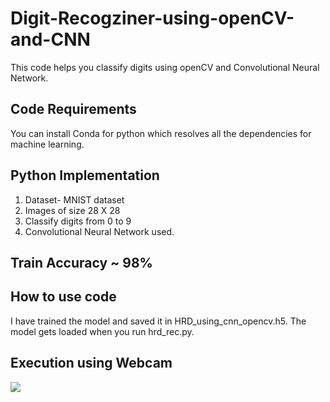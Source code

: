 # Digit-Recogziner-using-openCV-and-CNN
This code helps you classify digits using openCV and Convolutional Neural Network.

## Code Requirements 
You can install Conda for python which resolves all the dependencies for machine learning.

## Python Implementation
1. Dataset- MNIST dataset
2. Images of size 28 X 28
3. Classify digits from 0 to 9
4. Convolutional Neural Network used.

## Train Accuracy ~ 98%

## How to use code
I have trained the model and saved it in
    HRD_using_cnn_opencv.h5. 
    The model gets loaded when you 
  run hrd_rec.py. 
  
  
## Execution using Webcam

![](20190125224903000000000000044.gif)
